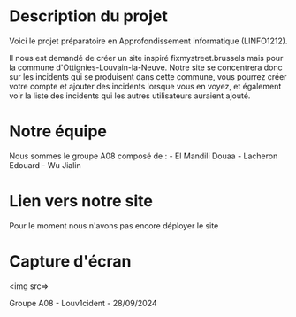 # Description du projet
Voici le projet préparatoire en Approfondissement informatique (LINFO1212).

Il nous est demandé de créer un site inspiré fixmystreet.brussels mais pour la commune d'Ottignies-Louvain-la-Neuve.
Notre site se concentrera donc sur les incidents qui se produisent dans cette commune, vous pourrez créer votre compte et ajouter des incidents lorsque vous en voyez, et également voir la liste des incidents qui les autres utilisateurs auraient ajouté.


# Notre équipe
Nous sommes le groupe A08 composé de :
    - El Mandili Douaa
    - Lacheron Edouard
    - Wu Jialin


# Lien vers notre site
Pour le moment nous n'avons pas encore déployer le site


# Capture d'écran
<img src=>




Groupe A08 - Louv1cident - 28/09/2024